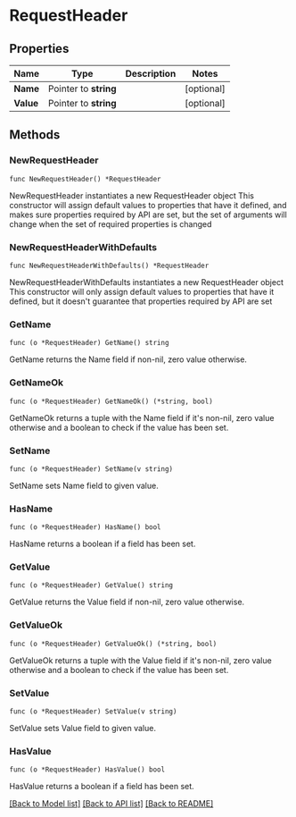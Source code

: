 # RequestHeader

## Properties

Name | Type | Description | Notes
------------ | ------------- | ------------- | -------------
**Name** | Pointer to **string** |  | [optional] 
**Value** | Pointer to **string** |  | [optional] 

## Methods

### NewRequestHeader

`func NewRequestHeader() *RequestHeader`

NewRequestHeader instantiates a new RequestHeader object
This constructor will assign default values to properties that have it defined,
and makes sure properties required by API are set, but the set of arguments
will change when the set of required properties is changed

### NewRequestHeaderWithDefaults

`func NewRequestHeaderWithDefaults() *RequestHeader`

NewRequestHeaderWithDefaults instantiates a new RequestHeader object
This constructor will only assign default values to properties that have it defined,
but it doesn't guarantee that properties required by API are set

### GetName

`func (o *RequestHeader) GetName() string`

GetName returns the Name field if non-nil, zero value otherwise.

### GetNameOk

`func (o *RequestHeader) GetNameOk() (*string, bool)`

GetNameOk returns a tuple with the Name field if it's non-nil, zero value otherwise
and a boolean to check if the value has been set.

### SetName

`func (o *RequestHeader) SetName(v string)`

SetName sets Name field to given value.

### HasName

`func (o *RequestHeader) HasName() bool`

HasName returns a boolean if a field has been set.

### GetValue

`func (o *RequestHeader) GetValue() string`

GetValue returns the Value field if non-nil, zero value otherwise.

### GetValueOk

`func (o *RequestHeader) GetValueOk() (*string, bool)`

GetValueOk returns a tuple with the Value field if it's non-nil, zero value otherwise
and a boolean to check if the value has been set.

### SetValue

`func (o *RequestHeader) SetValue(v string)`

SetValue sets Value field to given value.

### HasValue

`func (o *RequestHeader) HasValue() bool`

HasValue returns a boolean if a field has been set.


[[Back to Model list]](../README.md#documentation-for-models) [[Back to API list]](../README.md#documentation-for-api-endpoints) [[Back to README]](../README.md)


